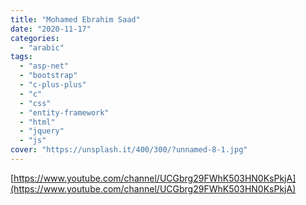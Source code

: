 ```yaml
---
title: "Mohamed Ebrahim Saad"
date: "2020-11-17"
categories:
  - "arabic"
tags:
  - "asp-net"
  - "bootstrap"
  - "c-plus-plus"
  - "c"
  - "css"
  - "entity-framework"
  - "html"
  - "jquery"
  - "js"
cover: "https://unsplash.it/400/300/?unnamed-8-1.jpg"
---
```


[https://www.youtube.com/channel/UCGbrg29FWhK503HN0KsPkjA](https://www.youtube.com/channel/UCGbrg29FWhK503HN0KsPkjA)
